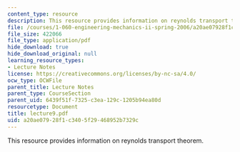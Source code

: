 ```yaml
---
content_type: resource
description: This resource provides information on reynolds transport theorem.
file: /courses/1-060-engineering-mechanics-ii-spring-2006/a20ae07928f1c3405f29468952b7329c_lecture9.pdf
file_size: 422066
file_type: application/pdf
hide_download: true
hide_download_original: null
learning_resource_types:
- Lecture Notes
license: https://creativecommons.org/licenses/by-nc-sa/4.0/
ocw_type: OCWFile
parent_title: Lecture Notes
parent_type: CourseSection
parent_uid: 6439f51f-7325-c3ea-129c-1205b94ea80d
resourcetype: Document
title: lecture9.pdf
uid: a20ae079-28f1-c340-5f29-468952b7329c
---
```

This resource provides information on reynolds transport theorem.